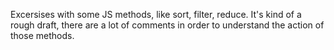 Excersises with some JS methods, like sort, filter, reduce.
It's kind of a rough draft, there are a lot of comments in order to understand the action of those methods.